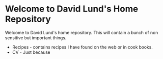 # Welcome to David Lund's Home Repository

Welcome to David Lund's home repository. This will contain a bunch of non sensitive but important things.

* Recipes - contains recipes I have found on the web or in cook books.
* CV - Just because

